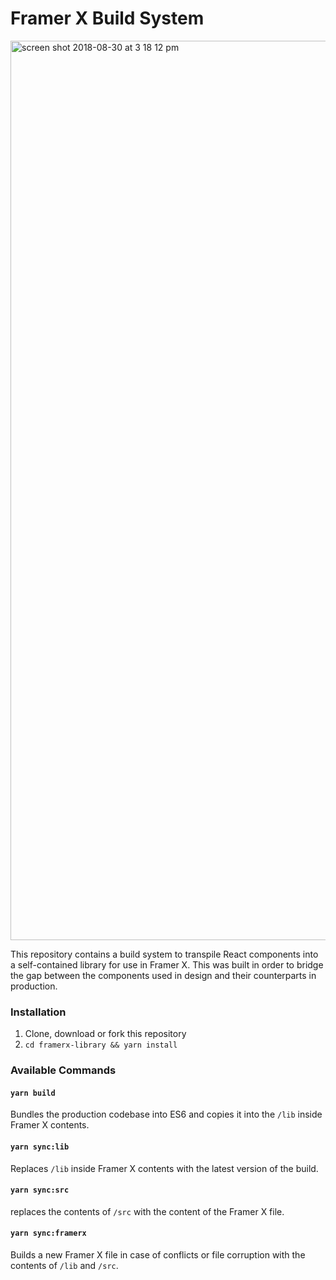 # Framer X Build System
<img width="1439" alt="screen shot 2018-08-30 at 3 18 12 pm" src="https://user-images.githubusercontent.com/1121873/44874068-f9f51e80-ac67-11e8-928f-8821212e9cdb.png">

This repository contains a build system to transpile React components into a self-contained library for use in Framer X. This was built in order to bridge the gap between the components used in design and their counterparts in production.

### Installation

1. Clone, download or fork this repository
2. `cd framerx-library && yarn install`

### Available Commands
#### `yarn build`
Bundles the production codebase into ES6 and copies it into the `/lib` inside Framer X contents.

#### `yarn sync:lib`
Replaces `/lib` inside Framer X contents with the latest version of the build.

#### `yarn sync:src`
replaces the contents of `/src` with the content of the Framer X file.

#### `yarn sync:framerx`
Builds a new Framer X file in case of conflicts or file corruption with the contents of `/lib` and `/src`.
